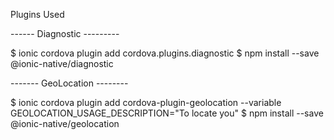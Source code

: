 Plugins Used

------ Diagnostic ---------

$ ionic cordova plugin add cordova.plugins.diagnostic
$ npm install --save @ionic-native/diagnostic

------- GeoLocation --------

$ ionic cordova plugin add cordova-plugin-geolocation --variable GEOLOCATION_USAGE_DESCRIPTION="To locate you"
$ npm install --save @ionic-native/geolocation
